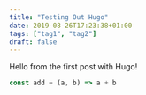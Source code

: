 ```yaml
---
title: "Testing Out Hugo"
date: 2019-08-26T17:23:38+01:00
tags: ["tag1", "tag2"]
draft: false
---
```


Hello from the first post with Hugo!

```javascript
const add = (a, b) => a + b
```
